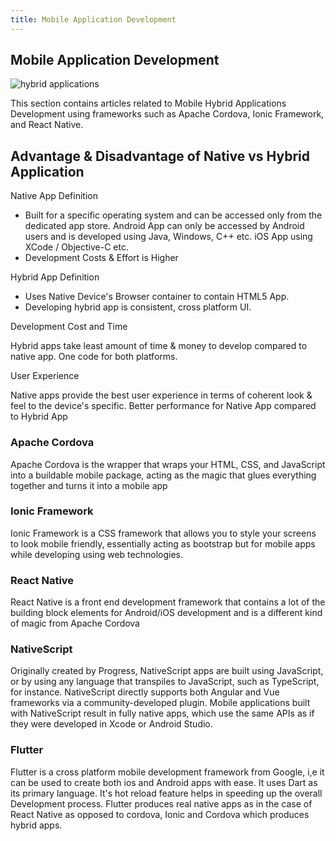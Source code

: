 ```yaml
---
title: Mobile Application Development
---
```

## Mobile Application Development

<img src="https://preview.ibb.co/chfPGv/Whats_App_Image_2017_09_11_at_12_48_41_PM.jpg" alt="hybrid applications" border="0">

This section contains articles related to Mobile Hybrid Applications Development using frameworks such as Apache Cordova, Ionic Framework, and React Native.

## Advantage & Disadvantage of Native vs Hybrid Application

Native App Definition

- Built for a specific operating system and can be accessed only from the dedicated app store. 
Android App can only be accessed by Android users and is developed using Java, Windows, C++ etc. 
iOS App using XCode / Objective-C etc. 
- Development Costs & Effort is Higher

Hybrid App Definition

- Uses Native Device's Browser container to contain HTML5 App.
- Developing hybrid app is consistent, cross platform UI. 

Development Cost and Time

Hybrid apps take least amount of time & money to develop compared to native app. 
One code for both platforms.

User Experience

Native apps provide the best user experience in terms of coherent look & feel to the device's specific.
Better performance for Native App compared to Hybrid App

### Apache Cordova

Apache Cordova is the wrapper that wraps your HTML, CSS, and JavaScript into a buildable mobile package, acting as the magic that glues everything together and turns it into a mobile app

### Ionic Framework

Ionic Framework is a CSS framework that allows you to style your screens to look mobile friendly, essentially acting as bootstrap but for mobile apps while developing using web technologies.

### React Native

React Native is a front end development framework that contains a lot of the building block elements for Android/iOS development and is a different kind of magic from Apache Cordova

### NativeScript

Originally created by Progress, NativeScript apps are built using JavaScript, or by using any language that transpiles to JavaScript, such as TypeScript, for instance. NativeScript directly supports both Angular and Vue frameworks via a community-developed plugin. Mobile applications built with NativeScript result in fully native apps, which use the same APIs as if they were developed in Xcode or Android Studio.

### Flutter

Flutter is a cross platform mobile development framework from Google, i,e it can be used to create both ios and Android apps with ease. It uses Dart as its primary language. It's hot reload feature helps in speeding up the overall Development process. Flutter produces real native apps as in the case of React Native as opposed to cordova, Ionic and Cordova which produces hybrid apps.

